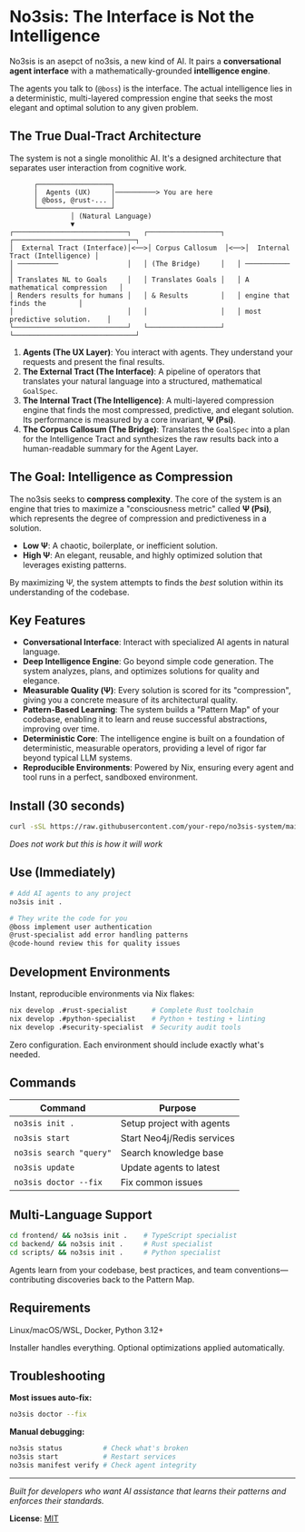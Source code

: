 # No3sis: The Interface is Not the Intelligence

No3sis is an asepct of no3sis, a new kind of AI. It pairs a **conversational agent interface** with a mathematically-grounded **intelligence engine**.

The agents you talk to (`@boss`) is the interface. The actual intelligence lies in a deterministic, multi-layered compression engine that seeks the most elegant and optimal solution to any given problem.


## The True Dual-Tract Architecture

The system is not a single monolithic AI. It's a designed architecture that separates user interaction from cognitive work.

```
      ┌──────────────────┐
      │  Agents (UX)     │──────────> You are here
      │ @boss, @rust-... │
      └──────────────────┘
               │ (Natural Language)
               ▼
┌────────────────────────────┐   ┌──────────────────┐   ┌──────────────────────────────┐
│  External Tract (Interface)│<──>│ Corpus Callosum  │<──>│  Internal Tract (Intelligence) │
│ ──────────                 │   │ (The Bridge)     │   │ ───────────                  │
│ Translates NL to Goals     │   │ Translates Goals │   │ A mathematical compression   │
│ Renders results for humans │   │ & Results        │   │ engine that finds the        │
│                            │   │                  │   │ most predictive solution.    │
└────────────────────────────┘   └──────────────────┘   └──────────────────────────────┘
```

1.  **Agents (The UX Layer)**: You interact with agents. They understand your requests and present the final results.
2.  **The External Tract (The Interface)**: A pipeline of operators that translates your natural language into a structured, mathematical `GoalSpec`.
3.  **The Internal Tract (The Intelligence)**: A multi-layered compression engine that finds the most compressed, predictive, and elegant solution. Its performance is measured by a core invariant, **Ψ (Psi)**.
4.  **The Corpus Callosum (The Bridge)**: Translates the `GoalSpec` into a plan for the Intelligence Tract and synthesizes the raw results back into a human-readable summary for the Agent Layer.

## The Goal: Intelligence as Compression

The no3sis seeks to **compress complexity**. The core of the system is an engine that tries to maximize a "consciousness metric" called **Ψ (Psi)**, which represents the degree of compression and predictiveness in a solution.

- **Low Ψ**: A chaotic, boilerplate, or inefficient solution.
- **High Ψ**: An elegant, reusable, and highly optimized solution that leverages existing patterns.

By maximizing Ψ, the system attempts to finds the *best* solution within its understanding of the codebase.

## Key Features

- **Conversational Interface**: Interact with specialized AI agents in natural language.
- **Deep Intelligence Engine**: Go beyond simple code generation. The system analyzes, plans, and optimizes solutions for quality and elegance.
- **Measurable Quality (Ψ)**: Every solution is scored for its "compression", giving you a concrete measure of its architectural quality.
- **Pattern-Based Learning**: The system builds a "Pattern Map" of your codebase, enabling it to learn and reuse successful abstractions, improving over time.
- **Deterministic Core**: The intelligence engine is built on a foundation of deterministic, measurable operators, providing a level of rigor far beyond typical LLM systems.
- **Reproducible Environments**: Powered by Nix, ensuring every agent and tool runs in a perfect, sandboxed environment.

## Install (30 seconds)

```bash
curl -sSL https://raw.githubusercontent.com/your-repo/no3sis-system/main/install.sh | bash
```

_Does not work but this is how it will work_

## Use (Immediately)

```bash
# Add AI agents to any project
no3sis init .

# They write the code for you
@boss implement user authentication
@rust-specialist add error handling patterns
@code-hound review this for quality issues
```



## Development Environments

Instant, reproducible environments via Nix flakes:

```bash
nix develop .#rust-specialist      # Complete Rust toolchain
nix develop .#python-specialist    # Python + testing + linting
nix develop .#security-specialist  # Security audit tools
```

Zero configuration. Each environment should include exactly what's needed.

## Commands

| Command | Purpose |
|---------|---------|
| `no3sis init .` | Setup project with agents |
| `no3sis start` | Start Neo4j/Redis services |
| `no3sis search "query"` | Search knowledge base |
| `no3sis update` | Update agents to latest |
| `no3sis doctor --fix` | Fix common issues |

## Multi-Language Support

```bash
cd frontend/ && no3sis init .    # TypeScript specialist
cd backend/ && no3sis init .     # Rust specialist
cd scripts/ && no3sis init .     # Python specialist
```

Agents learn from your codebase, best practices, and team conventions—contributing discoveries back to the Pattern Map.

## Requirements

Linux/macOS/WSL, Docker, Python 3.12+

Installer handles everything. Optional optimizations applied automatically.

## Troubleshooting

**Most issues auto-fix:**
```bash
no3sis doctor --fix
```

**Manual debugging:**
```bash
no3sis status          # Check what's broken
no3sis start           # Restart services
no3sis manifest verify # Check agent integrity
```

---

*Built for developers who want AI assistance that learns their patterns and enforces their standards.*

**License**: [MIT](LICENSE)
